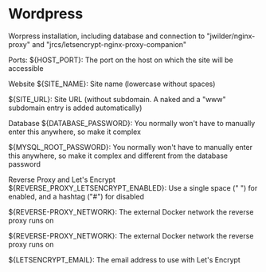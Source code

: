 # Wordpress
Worpress installation, including database and connection to "jwilder/nginx-proxy" and "jrcs/letsencrypt-nginx-proxy-companion"

Ports:
${HOST_PORT}: The port on the host on which the site will be accessible
   
Website
${SITE_NAME}: Site name (lowercase without spaces)

${SITE_URL}: Site URL (without subdomain. A naked and a "www" subdomain entry is added automatically)

Database
${DATABASE_PASSWORD}: You normally won't have to manually enter this anywhere, so make it complex

${MYSQL_ROOT_PASSWORD}: You normally won't have to manually enter this anywhere, so make it complex and different from the database password

Reverse Proxy and Let's Encrypt
${REVERSE_PROXY_LETSENCRYPT_ENABLED}: Use a single space (" ") for enabled, and a hashtag ("#") for disabled

${REVERSE-PROXY_NETWORK}: The external Docker network the reverse proxy runs on

${REVERSE-PROXY_NETWORK}: The external Docker network the reverse proxy runs on

${LETSENCRYPT_EMAIL}: The email address to use with Let's Encrypt
